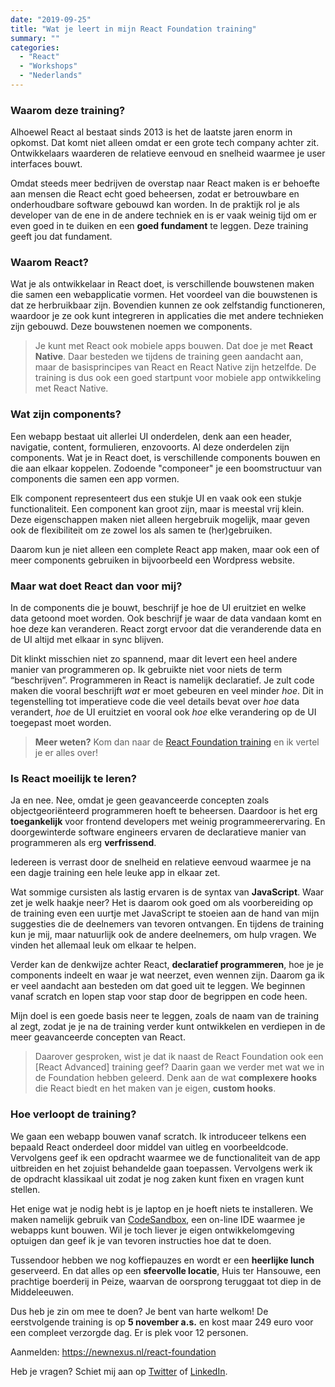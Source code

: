 ```yaml
---
date: "2019-09-25"
title: "Wat je leert in mijn React Foundation training"
summary: ""
categories:
  - "React"
  - "Workshops"
  - "Nederlands"
---
```


### Waarom deze training?

Alhoewel React al bestaat sinds 2013 is het de laatste jaren enorm in opkomst.
Dat komt niet alleen omdat er een grote tech company achter zit. Ontwikkelaars
waarderen de relatieve eenvoud en snelheid waarmee je user interfaces bouwt.

Omdat steeds meer bedrijven de overstap naar React maken is er behoefte aan
mensen die React echt goed beheersen, zodat er betrouwbare en onderhoudbare
software gebouwd kan worden. In de praktijk rol je als developer van de ene
in de andere techniek en is er vaak weinig tijd om er even goed in te duiken
en een **goed fundament** te leggen. Deze training geeft jou dat fundament.

### Waarom React?

Wat je als ontwikkelaar in React doet, is verschillende bouwstenen maken die
samen een webapplicatie vormen. Het voordeel van die bouwstenen is dat ze
herbruikbaar zijn. Bovendien kunnen ze ook zelfstandig functioneren, waardoor
je ze ook kunt integreren in applicaties die met andere technieken zijn
gebouwd. Deze bouwstenen noemen we components.

> Je kunt met React ook mobiele apps bouwen. Dat doe je met **React Native**.
> Daar besteden we tijdens de training geen aandacht aan, maar de basisprincipes
> van React en React Native zijn hetzelfde. De training is dus ook een goed
> startpunt voor mobiele app ontwikkeling met React Native.

### Wat zijn components?

Een webapp bestaat uit allerlei UI onderdelen, denk aan een header, navigatie,
content, formulieren, enzovoorts. Al deze onderdelen zijn components. Wat je
in React doet, is verschillende components bouwen en die aan elkaar koppelen.
Zodoende "componeer" je een boomstructuur van components die samen een app vormen.

Elk component representeert dus een stukje UI en vaak ook een stukje
functionaliteit. Een component kan groot zijn, maar is meestal vrij klein.
Deze eigenschappen maken niet alleen hergebruik mogelijk, maar geven ook de
flexibiliteit om ze zowel los als samen te (her)gebruiken.

Daarom kun je niet alleen een complete React app maken, maar ook een of meer
components gebruiken in bijvoorbeeld een Wordpress website.

### Maar wat doet React dan voor mij?

In de components die je bouwt, beschrijf je hoe de UI eruitziet en welke data
getoond moet worden. Ook beschrijf je waar de data vandaan komt en hoe deze kan
veranderen. React zorgt ervoor dat die veranderende data en de UI altijd met
elkaar in sync blijven.

Dit klinkt misschien niet zo spannend, maar dit levert een heel andere manier
van programmeren op. Ik gebruikte niet voor niets de term “beschrijven”.
Programmeren in React is namelijk declaratief. Je zult code maken die vooral
beschrijft _wat_ er moet gebeuren en veel minder _hoe_. Dit in tegenstelling
tot imperatieve code die veel details bevat over _hoe_ data verandert, _hoe_
de UI eruitziet en vooral ook _hoe_ elke verandering op de UI toegepast moet worden.

> **Meer weten?**
> Kom dan naar de [React Foundation training] en ik vertel je er alles over!

### Is React moeilijk te leren?

Ja en nee. Nee, omdat je geen geavanceerde concepten zoals objectgeoriënteerd
programmeren hoeft te beheersen. Daardoor is het erg **toegankelijk** voor frontend
developers met weinig programmeerervaring. En doorgewinterde software engineers
ervaren de declaratieve manier van programmeren als erg **verfrissend**.

Iedereen is verrast door de snelheid en relatieve eenvoud waarmee je na een dagje
training een hele leuke app in elkaar zet.

Wat sommige cursisten als lastig ervaren is de syntax van **JavaScript**. Waar zet je
welk haakje neer? Het is daarom ook goed om als voorbereiding op de training even
een uurtje met JavaScript te stoeien aan de hand van mijn suggesties die de
deelnemers van tevoren ontvangen. En tijdens de training kun je mij, maar natuurlijk
ook de andere deelnemers, om hulp vragen. We vinden het allemaal leuk om elkaar
te helpen.

Verder kan de denkwijze achter React, **declaratief programmeren**, hoe je je components
indeelt en waar je wat neerzet, even wennen zijn. Daarom ga ik er veel aandacht aan
besteden om dat goed uit te leggen. We beginnen vanaf scratch en lopen stap voor
stap door de begrippen en code heen.

Mijn doel is een goede basis neer te leggen, zoals de naam van de training al zegt,
zodat je je na de training verder kunt ontwikkelen en verdiepen in de meer
geavanceerde concepten van React.

> Daarover gesproken, wist je dat ik naast de React Foundation ook een [React Advanced]
> training geef? Daarin gaan we verder met wat we in de Foundation hebben geleerd.
> Denk aan de wat **complexere hooks** die React biedt en het maken van je eigen,
> **custom hooks**.

### Hoe verloopt de training?

We gaan een webapp bouwen vanaf scratch. Ik introduceer telkens een bepaald React
onderdeel door middel van uitleg en voorbeeldcode. Vervolgens geef ik een opdracht
waarmee we de functionaliteit van de app uitbreiden en het zojuist behandelde gaan
toepassen. Vervolgens werk ik de opdracht klassikaal uit zodat je nog zaken kunt
fixen en vragen kunt stellen.

Het enige wat je nodig hebt is je laptop en je hoeft niets te installeren. We maken
namelijk gebruik van [CodeSandbox], een on-line IDE waarmee je webapps kunt bouwen.
Wil je toch liever je eigen ontwikkelomgeving optuigen dan geef ik je van tevoren
instructies hoe dat te doen.

Tussendoor hebben we nog koffiepauzes en wordt er een **heerlijke lunch** geserveerd.
En dat alles op een **sfeervolle locatie**, Huis ter Hansouwe, een prachtige boerderij
in Peize, waarvan de oorsprong teruggaat tot diep in de Middeleeuwen.

Dus heb je zin om mee te doen? Je bent van harte welkom! De eerstvolgende training
is op **5 november a.s.** en kost maar 249 euro voor een compleet verzorgde dag.
Er is plek voor 12 personen.

Aanmelden: https://newnexus.nl/react-foundation

Heb je vragen? Schiet mij aan op [Twitter] of [LinkedIn].

[react foundation training]: https://newnexus.nl/react-foundation
[react hooks]: https://newnexus.nl/react-hooks
[codesandbox]: https://codesandbox.io
[twitter]: https://twitter.com/bouwe
[linkedin]: https://linkedin.com/in/bkwesterdijk/
